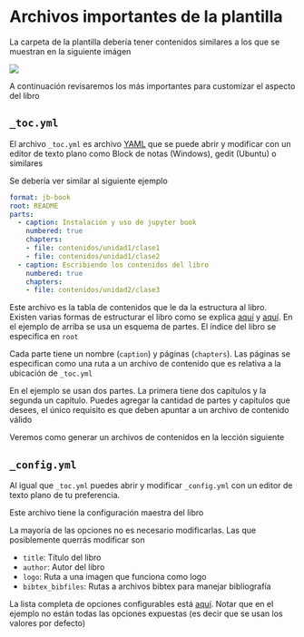 # Archivos importantes de la plantilla

La carpeta de la plantilla debería tener contenidos similares a los que se muestran en la siguiente imágen

<img src="../figuras/carpeta_plantilla.png">

A continuación revisaremos los más importantes para customizar el aspecto del libro

## `_toc.yml`

El archivo `_toc.yml` es archivo [YAML](https://en.wikipedia.org/wiki/YAML) que se puede abrir y modificar con un editor de texto plano como Block de notas (Windows), gedit (Ubuntu) o similares

Se debería ver similar al siguiente ejemplo

```yaml
format: jb-book
root: README
parts:
  - caption: Instalación y uso de jupyter book
    numbered: true
    chapters:
    - file: contenidos/unidad1/clase1
    - file: contenidos/unidad1/clase2
  - caption: Escribiendo los contenidos del libro
    numbered: true
    chapters:
    - file: contenidos/unidad2/clase3
```

Este archivo es la tabla de contenidos que le da la estructura al libro. Existen varias formas de estructurar el libro como se explica [aquí](https://jupyterbook.org/customize/toc.html) y [aquí](https://jupyterbook.org/structure/configure.html). En el ejemplo de arriba se usa un esquema de partes. El índice del libro se especifica en `root`

Cada parte tiene un nombre (`caption`) y páginas (`chapters`). Las páginas se especifican como una ruta a un archivo de contenido que es relativa a la ubicación de `_toc.yml` 

En el ejemplo se usan dos partes. La primera tiene dos capítulos y la segunda un capítulo. Puedes agregar la cantidad de partes y capítulos que desees, el único requisito es que deben apuntar a un archivo de contenido válido

Veremos como generar un archivos de contenidos en la lección siguiente

## `_config.yml`

Al igual que `_toc.yml` puedes abrir y modificar `_config.yml` con un editor de texto plano de tu preferencia.

Este archivo tiene la configuración maestra del libro

La mayoría de las opciones no es necesario modificarlas. Las que posiblemente querrás modificar son

- `title`: Título del libro
- `author`: Autor del libro
- `logo`: Ruta a una imagen que funciona como logo
- `bibtex_bibfiles`: Rutas a archivos bibtex para manejar bibliografía

La lista completa de opciones configurables está [aquí](https://jupyterbook.org/customize/config.html). Notar que en el ejemplo no están todas las opciones expuestas (es decir que se usan los valores por defecto)

